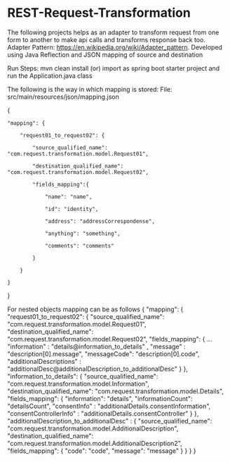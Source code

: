 # REST-Request-Transformation
The following projects helps as an adapter to transform request from one form to another to make api calls and transforms response back too.
Adapter Pattern: https://en.wikipedia.org/wiki/Adapter_pattern.
Developed using Java Reflection and JSON mapping of source and destination

Run Steps:
mvn clean install (or) import as spring boot starter project and run the Application.java class

The following is the way in which mapping is stored:
File: src/main/resources/json/mapping.json

{

	"mapping": {
	
		"request01_to_request02": {
		
			"source_qualified_name": "com.request.transformation.model.Request01",
			
			"destination_qualified_name": "com.request.transformation.model.Request02",
			
			"fields_mapping":{
			
				"name": "name",
				
				"id": "identity",
				
				"address": "addressCorrespondense",
				
				"anything": "something",
				
				"comments": "comments"
				
			}
			
		}
		
	}
	
}

For nested objects mapping can be as follows
{
	"mapping": {
		"request01_to_request02": {
			"source_qualified_name": "com.request.transformation.model.Request01",
			"destination_qualified_name": "com.request.transformation.model.Request02",
			"fields_mapping": {
				...
				"information" : "details@information_to_details" ,
				"message" : "description[0].message",
				"messageCode": "description[0].code",
				"additionalDescriptions" : "additionalDesc@additionalDescription_to_additionalDesc"
			}
		},
		"information_to_details": {
			"source_qualified_name": "com.request.transformation.model.Information",
			"destination_qualified_name": "com.request.transformation.model.Details",
			"fields_mapping": {
				"information": "details",
				"informationCount": "detailsCount",
				"consentInfo" : "additionalDetails.consentInformation",
				"consentControllerInfo" : "additionalDetails.consentController"
			}
		},
		"additionalDescription_to_additionalDesc" : {
			"source_qualified_name": "com.request.transformation.model.AdditionalDescription",
			"destination_qualified_name": "com.request.transformation.model.AdditionalDescription2",
			"fields_mapping": {
				"code": "code",
				"message": "message"
			}
		}
	}
}
